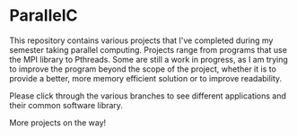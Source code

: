 # ParallelC

This repository contains various projects that I've completed during my semester taking parallel computing.
Projects range from programs that use the MPI library to Pthreads. 
Some are still a work in progress, as I am trying to improve the program beyond the scope of the project, whether it is to provide a better, more memory efficient solution or to improve readability. 

Please click through the various branches to see different applications and their common software library.

More projects on the way!
